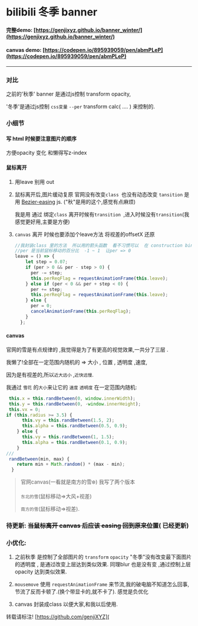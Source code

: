 # bilibili 冬季 banner



#### 完整demo:  [https://genjixyz.github.io/banner_winter/](https://genjixyz.github.io/banner_winter/)

#### canvas demo: [https://codepen.io/895939059/pen/abmPLeP](https://codepen.io/895939059/pen/abmPLeP)

-----

  

### 对比

 之前的'秋季' banner 是通过js控制 transform opacity,

'冬季'是通过js控制 `css变量` `--per`  transform calc( .... ) 来控制的.

### 小细节

#### 写 html 时候要注意图片的顺序 

方便opacity 变化  和懒得写z-index



#### 鼠标离开

1. 用leave 别用 out 

2. 鼠标离开后,图片缓动复原 官网没有改变`class `也没有动态改变 `tansition` 是用 [Bezier-easing](https://github.com/gre/bezier-easing) js.   ("秋"是用的这个,感觉有点麻烦)

   我是用 通过 绑定`class`  离开时候有`transition `,进入时候没有`transition`(我感觉更好用,主要是方便)

3. `canvas` 离开 时候也要添加个leave方法 将视差的offsetX  还原

   ```js
   //我封装class 里的方法  所以用的箭头函数  看不习惯可以  在 construction bind(this)下
   //per 是当前鼠标移动的百分比  -1 ~ 1  让per => 0
   leave = () => {
       let step = 0.07;
       if (per > 0 && per - step > 0) {
         per -= step;
         this.perReqFlag = requestAnimationFrame(this.leave);
       } else if (per < 0 && per + step < 0) {
         per += step;
         this.perReqFlag = requestAnimationFrame(this.leave);
       } else {
         per = 0;
         cancelAnimationFrame(this.perReqFlag);
       }
     };
   ```

   



#### canvas

官网的雪是有点规律的 ,我觉得是为了有更高的视觉效果,一共分了三层 .

我懒了!全部在一定范围内随机的 => 大小  , 位置 , 透明度 ,速度,   

因为是有视差的,所以`近大远小` ,`近快远慢`.

我通过 `雪花` 的`大小`来让它的 `速度` `透明度` 在一定范围内随机:

```js
 this.x = this.randBetween(0, window.innerWidth);
 this.y = this.randBetween(0, -window.innerHeight);  
 this.vx = 0;
if (this.radius >= 3.5) {
      this.vy = this.randBetween(1.5, 2);
      this.alpha = this.randBetween(0.5, 0.9);
    } else {
      this.vy = this.randBetween(1, 1.5);
      this.alpha = this.randBetween(0.1, 0.9);
    }
///
 randBetween(min, max) {
    return min + Math.random() * (max - min);
  }
```

> 官网canvas(一看就是南方的雪❄️) 我写了两个版本 
>
> `东北的雪`(鼠标移动=>大风+视差) 
>
> `南方的雪`(鼠标移动=>视差).







### 待更新: ~~当鼠标离开 canvas 后应该 easing 回到原来位置~~( 已经更新)

### 小优化:

1. 之前秋季 是控制了全部图片的 `transform` `opacity`
   "冬季"没有改变最下面图片的透明度 , 是通过改变上层达到类似效果.
   同理blur 也是没有变 ,通过控制上层opacity 达到类似效果.

2. `mousemove` 使用 `requestAnimationFrame` 来节流,我的破电脑不知道怎么回事,节流了反而卡顿了.(换个带显卡的,就不卡了). 感觉是负优化


3. canvas  封装成class  以便大家,和我以后使用.  


转载请标注! [https://github.com/genjiXYZ](
